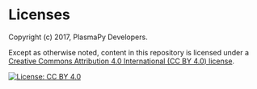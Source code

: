 # Licenses

Copyright (c) 2017, PlasmaPy Developers.

Except as otherwise noted, content in this repository is licensed
under a [Creative Commons Attribution 4.0 International (CC BY 4.0)
license](https://creativecommons.org/licenses/by/4.0/).

[![License: CC BY 4.0](https://img.shields.io/badge/License-CC%20BY%204.0-lightgrey.svg)](https://creativecommons.org/licenses/by/4.0/)
